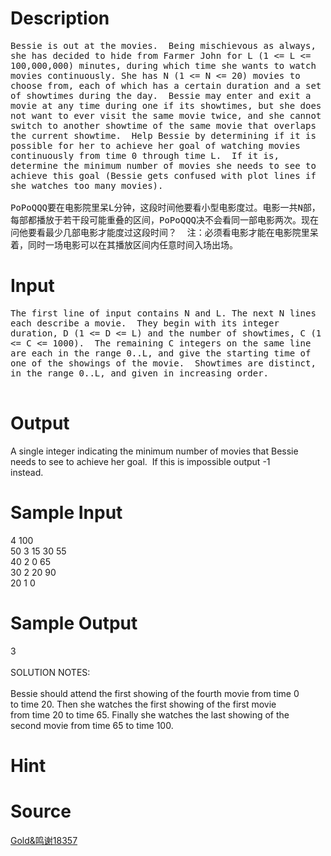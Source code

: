 
# Description

<div class="content"><p><span style="font-family: monospace; font-size: 14px; white-space: pre-wrap;">Bessie is out at the movies.  Being mischievous as always, she has decided to hide from Farmer John for L (1 &lt;= L &lt;= 100,000,000) minutes, during which time she wants to watch movies continuously. She has N (1 &lt;= N &lt;= 20) movies to choose from, each of which has a certain duration and a set of showtimes during the day.  Bessie may enter and exit a movie at any time during one if its showtimes, but she does not want to ever visit the same movie twice, and she cannot switch to another showtime of the same movie that overlaps the current showtime.  Help Bessie by determining if it is possible for her to achieve her goal of watching movies continuously from time 0 through time L.  If it is, determine the minimum number of movies she needs to see to achieve this goal (Bessie gets confused with plot lines if she watches too many movies).<br/>
</span><font face="monospace"><span style="font-size: 14px; white-space: pre-wrap;">PoPoQQQ要在电影院里呆L分钟，这段时间他要看小型电影度过。电影一共N部，每部都播放于若干段可能重叠的区间，PoPoQQQ决不会看同一部电影两次。现在问他要看最少几部电影才能度过这段时间？  注：必须看电影才能在电影院里呆着，同时一场电影可以在其播放区间内任意时间入场出场。</span></font></p>
<p></p></div>

# Input

<div class="content"><div><span style="font-family: monospace; font-size: 14px; white-space: pre-wrap;">The first line of input contains N and L. The next N lines each describe a movie.  They begin with its integer duration, D (1 &lt;= D &lt;= L) and the number of showtimes, C (1 &lt;= C &lt;= 1000).  The remaining C integers on the same line are each in the range 0..L, and give the starting time of one of the showings of the movie.  Showtimes are distinct, in the range 0..L, and given in increasing order. <br/>
</span></div>
<div>
<p></p>
</div></div>

# Output

<div class="content"><div>A single integer indicating the minimum number of movies that Bessie</div>
<div>needs to see to achieve her goal.  If this is impossible output -1</div>
<div>instead.</div>
<div></div>
<p></p></div>

# Sample Input

<div class="content"><span class="sampledata">4 100<br/>
50 3 15 30 55<br/>
40 2 0 65<br/>
30 2 20 90<br/>
20 1 0</span></div>

# Sample Output

<div class="content"><span class="sampledata">3<br/>
<br/>
SOLUTION NOTES:<br/>
<br/>
Bessie should attend the first showing of the fourth movie from time 0<br/>
to time 20.  Then she watches the first showing of the first movie<br/>
from time 20 to time 65.  Finally she watches the last showing of the<br/>
second movie from time 65 to time 100.</span></div>

# Hint

<div class="content"><p></p></div>

# Source

<div class="content"><p><a href="problemset.php?search=Gold&amp;鸣谢18357">Gold&amp;鸣谢18357</a></p></div>

